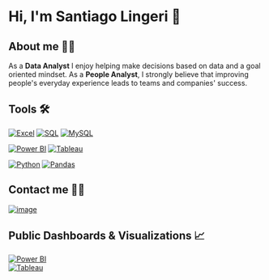 #                                                                        Hi, I'm Santiago Lingeri 👋


## About me 💁‍♂️
As a **Data Analyst** I enjoy helping make decisions based on data and a goal oriented mindset.
As a **People Analyst**, I strongly believe that improving people's everyday experience leads to teams and companies' success.

## Tools 🛠️

[![Excel](https://img.shields.io/badge/MS%20Excel-217346?style=for-the-badge&logo=microsoftexcel&logoColor=217346&labelColor=black)](https://www.microsoft.com/en-us/microsoft-365/excel)
[![SQL](https://img.shields.io/badge/SQL-4285F4?style=for-the-badge&logo=googlecloud&logoColor=4285F4&labelColor=black)](https://www.microsoft.com/en-us/sql-server)
[![MySQL](https://img.shields.io/badge/My%20SQL-4479A1?style=for-the-badge&logo=mysql&logoColor=white&labelColor=black)](https://www.microsoft.com/en-us/sql-server)</br>

[![Power BI](https://img.shields.io/badge/Power%20BI-D4AF37?style=for-the-badge&logo=powerbi&logoColor=D4AF37&labelColor=black)](https://powerbi.microsoft.com/)
[![Tableau](https://img.shields.io/badge/Tableau-E97627?style=for-the-badge&logo=tableau&logoColor=E97627&labelColor=black)](https://www.tableau.com/)</br>

[![Python](https://img.shields.io/badge/Python-3776AB?style=for-the-badge&logo=python&logoColor=3776AB&labelColor=black)](https://powerbi.microsoft.com/)
[![Pandas](https://img.shields.io/badge/Pandas-150458?style=for-the-badge&logo=pandas&logoColor=white&labelColor=black)](https://pandas.pydata.org/)</br>

## Contact me 📝🙂

[![image](https://github.com/SantiagoLingeri/SantiagoLingeri/assets/85772100/99a1465e-f176-43ee-8e84-4f106cd4d357)](https://www.linkedin.com/in/SantiagoLingeri)




## Public Dashboards & Visualizations 📈

[![Power BI](https://img.shields.io/badge/Follow%20My%20Work-D4AF37?style=for-the-badge&logo=powerbi&logoColor=D4AF37&labelColor=black)](https://powerbi.microsoft.com/)</br>
[![Tableau](https://img.shields.io/badge/Follow%20My%20Work-E97627?style=for-the-badge&logo=tableau&logoColor=E97627&labelColor=black)](https://www.tableau.com/)</br>
